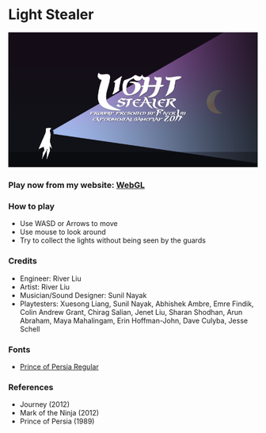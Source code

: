 # Light Stealer


<img src="/Assets/Screenshots/Screen Shot 1.png">


### Play now from my website: [WebGL](http://riverliu.net/game/light-stealer-2017-03/)


### How to play

  - Use WASD or Arrows to move
  - Use mouse to look around
  - Try to collect the lights without being seen by the guards


### Credits

  - Engineer: River Liu
  - Artist: River Liu
  - Musician/Sound Designer: Sunil Nayak
  - Playtesters: Xuesong Liang, Sunil Nayak, Abhishek Ambre, Emre Findik, Colin Andrew Grant, Chirag Salian, Jenet Liu, Sharan Shodhan, Arun Abraham, Maya Mahalingam, Erin Hoffman-John, Dave Culyba, Jesse Schell


### Fonts

  - [Prince of Persia Regular](http://www.fontspace.com/fereydoun/princeofpersia)


### References

  - Journey (2012)
  - Mark of the Ninja (2012)
  - Prince of Persia (1989)
